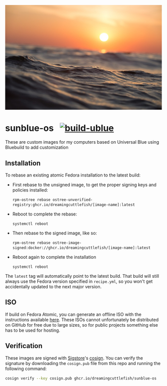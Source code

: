 <p align="center">
  <a href=""><img src="/misc/ocean-image-royaltyfree.jpg?raw=true" alt="sunblue"/></a>
</p>

# sunblue-os &nbsp; [![build-ublue](https://github.com/dreamingcuttlefish/sunblue-os/actions/workflows/build.yml/badge.svg)](https://github.com/dreamingcuttlefish/sunblue-os/actions/workflows/build.yml)

These are custom images for my computers based on Universal Blue using Bluebuild to add customization

## Installation

To rebase an existing atomic Fedora installation to the latest build:

- First rebase to the unsigned image, to get the proper signing keys and policies installed:
  ```
  rpm-ostree rebase ostree-unverified-registry:ghcr.io/dreamingcuttlefish/[image-name]:latest
  ```
- Reboot to complete the rebase:
  ```
  systemctl reboot
  ```
- Then rebase to the signed image, like so:
  ```
  rpm-ostree rebase ostree-image-signed:docker://ghcr.io/dreamingcuttlefish/[image-name]:latest
  ```
- Reboot again to complete the installation
  ```
  systemctl reboot
  ```

The `latest` tag will automatically point to the latest build. That build will still always use the Fedora version specified in `recipe.yml`, so you won't get accidentally updated to the next major version.

## ISO

If build on Fedora Atomic, you can generate an offline ISO with the instructions available [here](https://blue-build.org/learn/universal-blue/#fresh-install-from-an-iso). These ISOs cannot unfortunately be distributed on GitHub for free due to large sizes, so for public projects something else has to be used for hosting.

## Verification

These images are signed with [Sigstore](https://www.sigstore.dev/)'s [cosign](https://github.com/sigstore/cosign). You can verify the signature by downloading the `cosign.pub` file from this repo and running the following command:

```bash
cosign verify --key cosign.pub ghcr.io/dreamingcuttlefish/sunblue-os
```
